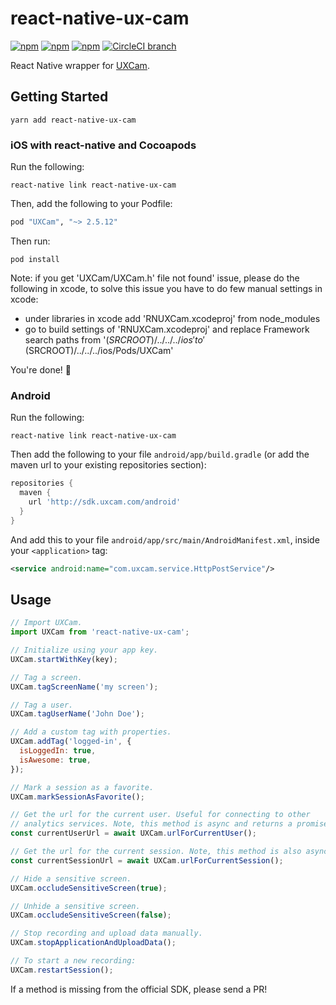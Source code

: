# react-native-ux-cam

[![npm](https://img.shields.io/npm/v/react-native-ux-cam.svg)](https://www.npmjs.com/package/react-native-ux-cam)
[![npm](https://img.shields.io/npm/dt/react-native-ux-cam.svg)](https://www.npmjs.com/package/react-native-ux-cam)
[![npm](https://img.shields.io/npm/l/react-native-ux-cam.svg)](https://github.com/negativetwelve/react-native-ux-cam/blob/master/LICENSE)
[![CircleCI branch](https://img.shields.io/circleci/project/github/negativetwelve/react-native-ux-cam/master.svg)](https://circleci.com/gh/negativetwelve/react-native-ux-cam)

React Native wrapper for [UXCam](https://uxcam.com).

## Getting Started

```shell
yarn add react-native-ux-cam
```

### iOS with react-native and Cocoapods

Run the following:

```shell
react-native link react-native-ux-cam
```

Then, add the following to your Podfile:

```ruby
pod "UXCam", "~> 2.5.12"
```

Then run:

```shell
pod install
```

Note: if you get 'UXCam/UXCam.h' file not found' issue, please do the following in xcode, to solve this issue you have to do few manual settings in xcode:

- under libraries in xcode add 'RNUXCam.xcodeproj' from node_modules
- go to build settings of 'RNUXCam.xcodeproj' and replace Framework search paths from '$(SRCROOT)/../../../ios' to '$(SRCROOT)/../../../ios/Pods/UXCam'
 

You're done! :tada:

### Android

Run the following:

```shell
react-native link react-native-ux-cam
```

Then add the following to your file `android/app/build.gradle` (or add the maven url to your existing repositories section):

```gradle
repositories {
  maven {
    url 'http://sdk.uxcam.com/android'
  }
}
```

And add this to your file `android/app/src/main/AndroidManifest.xml`, inside your `<application>` tag:

```xml
<service android:name="com.uxcam.service.HttpPostService"/>
```

## Usage

```js
// Import UXCam.
import UXCam from 'react-native-ux-cam';

// Initialize using your app key.
UXCam.startWithKey(key);

// Tag a screen.
UXCam.tagScreenName('my screen');

// Tag a user.
UXCam.tagUserName('John Doe');

// Add a custom tag with properties.
UXCam.addTag('logged-in', {
  isLoggedIn: true,
  isAwesome: true,
});

// Mark a session as a favorite.
UXCam.markSessionAsFavorite();

// Get the url for the current user. Useful for connecting to other
// analytics services. Note, this method is async and returns a promise.
const currentUserUrl = await UXCam.urlForCurrentUser();

// Get the url for the current session. Note, this method is also async.
const currentSessionUrl = await UXCam.urlForCurrentSession();

// Hide a sensitive screen.
UXCam.occludeSensitiveScreen(true);

// Unhide a sensitive screen.
UXCam.occludeSensitiveScreen(false);

// Stop recording and upload data manually.
UXCam.stopApplicationAndUploadData();

// To start a new recording:
UXCam.restartSession();
```

If a method is missing from the official SDK, please send a PR!
